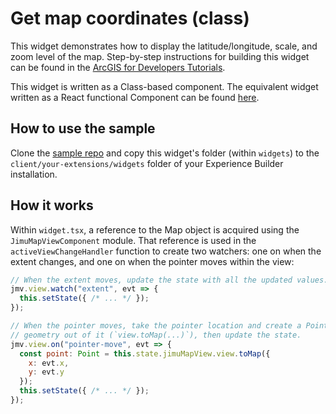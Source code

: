 # Get map coordinates (class)

This widget demonstrates how to display the latitude/longitude, scale, and zoom level of the map. Step-by-step instructions for building this widget can be found in the [ArcGIS for Developers Tutorials](https://developers.arcgis.com/labs/experiencebuilder/get-map-coordinates/).

This widget is written as a Class-based component. The equivalent widget written as a React functional Component can be found [here](../get-map-coordinates-function/).

## How to use the sample

Clone the [sample repo](https://github.com/esri/arcgis-experience-builder-sdk-resources) and copy this widget's folder (within `widgets`) to the `client/your-extensions/widgets` folder of your Experience Builder installation.

## How it works

Within `widget.tsx`, a reference to the Map object is acquired using the `JimuMapViewComponent` module. That reference is used in the `activeViewChangeHandler` function to create two watchers: one on when the extent changes, and one on when the pointer moves within the view:

```js
// When the extent moves, update the state with all the updated values.
jmv.view.watch("extent", evt => {
  this.setState({ /* ... */ });
});

// When the pointer moves, take the pointer location and create a Point
// geometry out of it (`view.toMap(...)`), then update the state.
jmv.view.on("pointer-move", evt => {
  const point: Point = this.state.jimuMapView.view.toMap({
    x: evt.x,
    y: evt.y
  });
  this.setState({ /* ... */ });
});
```
